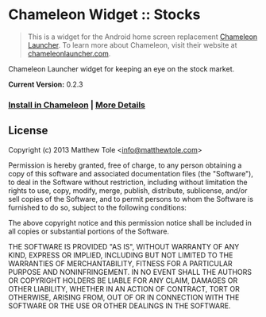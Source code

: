 # Chameleon Widget :: Stocks

> This is a widget for the Android home screen replacement [Chameleon Launcher][1]. To learn more about Chameleon, visit their website at [chameleonlauncher.com][1].

Chameleon Launcher widget for keeping an eye on the stock market.

**Current Version:** 0.2.3

### [Install in Chameleon][2] | [More Details][3]

## License

Copyright (c) 2013 Matthew Tole &lt;info@matthewtole.com&gt;

Permission is hereby granted, free of charge, to any person obtaining a copy of this software and associated documentation files (the "Software"), to deal in the Software without restriction, including without limitation the rights to use, copy, modify, merge, publish, distribute, sublicense, and/or sell copies of the Software, and to permit persons to whom the Software is furnished to do so, subject to the following conditions:

The above copyright notice and this permission notice shall be included in all copies or substantial portions of the Software.

THE SOFTWARE IS PROVIDED "AS IS", WITHOUT WARRANTY OF ANY KIND, EXPRESS OR IMPLIED, INCLUDING BUT NOT LIMITED TO THE WARRANTIES OF MERCHANTABILITY, FITNESS FOR A PARTICULAR PURPOSE AND NONINFRINGEMENT. IN NO EVENT SHALL THE AUTHORS OR COPYRIGHT HOLDERS BE LIABLE FOR ANY CLAIM, DAMAGES OR OTHER LIABILITY, WHETHER IN AN ACTION OF CONTRACT, TORT OR OTHERWISE, ARISING FROM, OUT OF OR IN CONNECTION WITH THE SOFTWARE OR THE USE OR OTHER DEALINGS IN THE SOFTWARE.

[1]: http://www.chameleonlauncher.com/
[2]: http://widgetgecko.com/stocks/install/
[3]: http://widgetgecko.com/stocks/info/
[4]: http://res.cloudinary.com/matthewtole-com/image/upload/v1363622513/wg_londontube_0-2-9_01.png

[img-1]: http://res.cloudinary.com/matthewtole-com/image/upload/c_thumb,g_north_west,h_300/v1363622513/wg_londontube_0-2-9_01.png "Screenshot v0.2.9"
